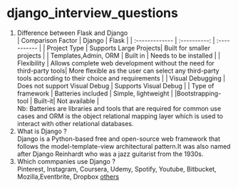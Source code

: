 # django_interview_questions
1. Difference between Flask and Django<br>
| Comparison Factor     | Django    | Flask   |
| :------------- | :----------: | :----------- |
|  Project Type | Supports Large Projects| Built for smaller projects |
| Templates,Admin, ORM  | Built in  | Needs to be installed |
| Flexibility  | Allows complete web development without the need for third-party tools| More flexible as the user can select any third-party tools according to their choice and requirements |
| Visual Debugging |	Does not support Visual Debug	| Supports Visual Debug |
| Type of framework |	Batteries included |	Simple, lightweight |
|Bootstrapping-tool |	Built-it|	Not available | <br>
Nb: Batteries are libraries and tools that are required for common use cases and ORM is the object relational mapping layer which is used to interact with other relational databases.<br>
2. What is  Django ?<br>
Django is a Python-based free and open-source web framework that follows the model-template-view architectural pattern.It was also named after Django Reinhardt who was a jazz guitarist from the 1930s.<br>
3. Which commpanies use Django ?<br>
Pinterest, Instagram, Coursera, Udemy, Spotify, Youtube, Bitbucket, Mozilla,Eventbrite, Dropbox [others](https://stackshare.io/django)


